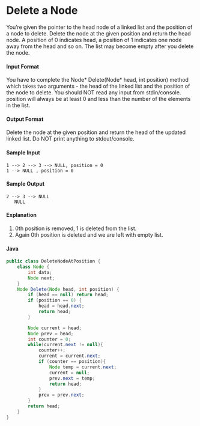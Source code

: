 # Delete a Node
You’re given the pointer to the head node of a linked list and the position of a node to delete. Delete the node at the given position and return the head node. A position of 0 indicates head, a position of 1 indicates one node away from the head and so on. The list may become empty after you delete the node.

#### Input Format 
You have to complete the Node* Delete(Node* head, int position) method which takes two arguments - the head of the linked list and the position of the node to delete. You should NOT read any input from stdin/console. position will always be at least 0 and less than the number of the elements in the list.

#### Output Format 
Delete the node at the given position and return the head of the updated linked list. Do NOT print anything to stdout/console.

#### Sample Input
```
1 --> 2 --> 3 --> NULL, position = 0 
1 --> NULL , position = 0
```
#### Sample Output
```
2 --> 3 --> NULL
   NULL
```

#### Explanation 
1. 0th position is removed, 1 is deleted from the list. 
2. Again 0th position is deleted and we are left with empty list.

#### Java
```java
public class DeleteNodeAtPosition {
    class Node {
        int data;
        Node next;
    }
    Node Delete(Node head, int position) {
        if (head == null) return head;
        if (position == 0) {
            head = head.next;
            return head;
        }

        Node current = head;
        Node prev = head;
        int counter = 0;
        while(current.next != null){
            counter++;
            current = current.next;
            if (counter == position){
                Node temp = current.next;
                current = null;
                prev.next = temp;
                return head;
            }
            prev = prev.next;
        }
        return head;
    }
}

```